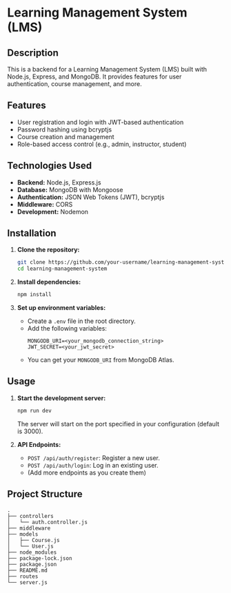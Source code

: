 # Learning Management System (LMS)

## Description

This is a backend for a Learning Management System (LMS) built with Node.js, Express, and MongoDB. It provides features for user authentication, course management, and more.

## Features

- User registration and login with JWT-based authentication
- Password hashing using bcryptjs
- Course creation and management
- Role-based access control (e.g., admin, instructor, student)

## Technologies Used

- **Backend:** Node.js, Express.js
- **Database:** MongoDB with Mongoose
- **Authentication:** JSON Web Tokens (JWT), bcryptjs
- **Middleware:** CORS
- **Development:** Nodemon

## Installation

1. **Clone the repository:**
   ```bash
   git clone https://github.com/your-username/learning-management-system.git
   cd learning-management-system
   ```

2. **Install dependencies:**
   ```bash
   npm install
   ```

3. **Set up environment variables:**
   - Create a `.env` file in the root directory.
   - Add the following variables:
     ```
     MONGODB_URI=<your_mongodb_connection_string>
     JWT_SECRET=<your_jwt_secret>
     ```
   - You can get your `MONGODB_URI` from MongoDB Atlas.

## Usage

1. **Start the development server:**
   ```bash
   npm run dev
   ```
   The server will start on the port specified in your configuration (default is 3000).

2. **API Endpoints:**
   - `POST /api/auth/register`: Register a new user.
   - `POST /api/auth/login`: Log in an existing user.
   - (Add more endpoints as you create them)

## Project Structure

```
.
├── controllers
│   └── auth.controller.js
├── middleware
├── models
│   ├── Course.js
│   └── User.js
├── node_modules
├── package-lock.json
├── package.json
├── README.md
├── routes
└── server.js
```

